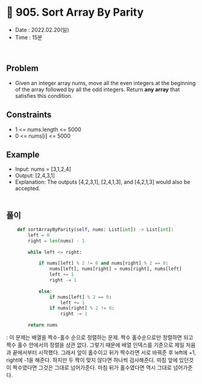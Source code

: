 # 🧵 905. Sort Array By Parity
- Date : 2022.02.20(일)
- Time : 15분
<br>

## Problem

- Given an integer array nums, move all the even integers at the beginning of the array followed by all the odd integers. Return **any array** that satisfies this condition.

## Constraints
- 1 <= nums.length <= 5000
- 0 <= nums[i] <= 5000

## Example
- Input: nums = [3,1,2,4]
- Output: [2,4,3,1]
- Explanation: The outputs [4,2,3,1], [2,4,1,3], and [4,2,1,3] would also be accepted.
<br><br>

## 풀이
```python
    def sortArrayByParity(self, nums: List[int]) -> List[int]:
        left = 0
        right = len(nums) - 1
        
        while left <= right:
            
            if nums[left] % 2 != 0 and nums[right] % 2 == 0:
                nums[left], nums[right] = nums[right], nums[left]
                left += 1
                right -= 1
            
            else:
                if nums[left] % 2 == 0:
                    left += 1 
                if nums[right] % 2 != 0:
                    right -= 1
                    
        return nums
```
: 이 문제는 배열을 짝수-홀수 순으로 정렬하는 문제. 짝수 홀수순으로만 정렬하면 되고 짝수 홀수 안에서의 정렬을 상관 없다. 그렇기 때문에 배열 인덱스를 기준으로 제일 처음과 끝에서부터 시작했다. 그래서 앞이 홀수이고 뒤가 짝수라면 서로 바꿔준 후 left에 +1, right에 -1을 해준다. 하지만 두 짝이 맞지 않다면 하나씩 검사해준다. 마침 앞에 있던것이 짝수였다면 그것은 그대로 넘어가준다. 마침 뒤가 홀수였다면 역시 그대로 넘어가준다.